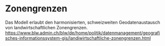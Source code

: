 # Zonengrenzen
Das Modell erlaubt den harmonisierten, schweizweiten Geodatenaustausch von landwirtschaftlichen Zonengrenzen.
https://www.blw.admin.ch/blw/de/home/politik/datenmanagement/geografisches-informationssystem-gis/landiwirtschaftliche-zonengrenzen.html


